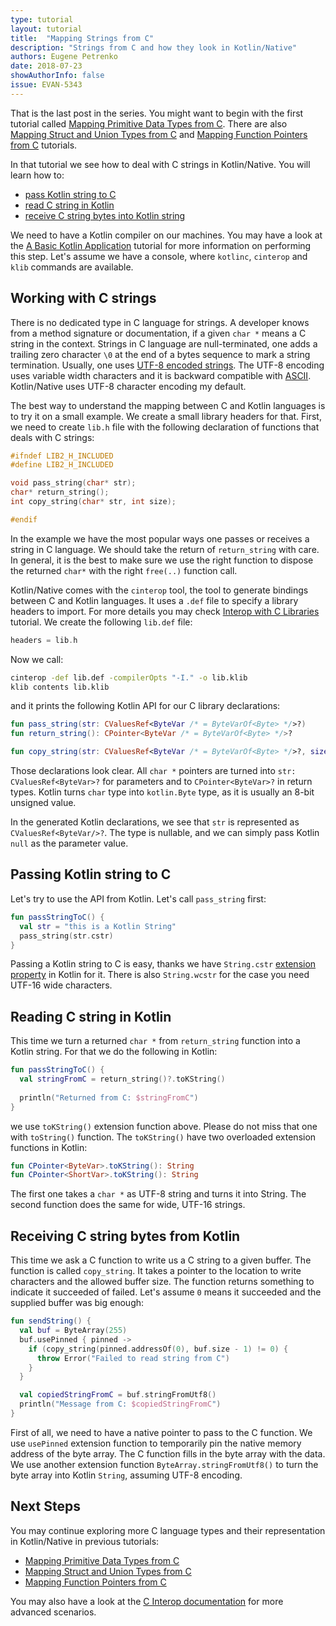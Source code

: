 ```yaml
---
type: tutorial
layout: tutorial
title:  "Mapping Strings from C"
description: "Strings from C and how they look in Kotlin/Native"
authors: Eugene Petrenko 
date: 2018-07-23
showAuthorInfo: false
issue: EVAN-5343
---
```


That is the last post in the series. You might want to begin with the first tutorial called
[Mapping Primitive Data Types from C](mapping-primitive-data-types-from-c.html).
There are also [Mapping Struct and Union Types from C](mapping-struct-union-types-from-c.html) and 
[Mapping Function Pointers from C](mapping-function-pointers-from-c.html) tutorials.
 
In that tutorial we see how to deal with C strings in Kotlin/Native.
You will learn how to:
- [pass Kotlin string to C](#passing-kotlin-string-to-c)
- [read C string in Kotlin](#reading-c-string-in-kotlin)
- [receive C string bytes into Kotlin string](#receiving-c-string-bytes-from-kotlin)

We need to have a Kotlin compiler on our machines. 
You may have a look at the
[A Basic Kotlin Application](basic-kotlin-native-app.html#obtaining-the-compiler)
tutorial for more information on performing this step.
Let's assume we have a console, where `kotlinc`, `cinterop` and `klib` commands are available. 

## Working with C strings

There is no dedicated type in C language for strings. A developer knows from a method 
signature or documentation, if a given `char *` means a C string in the context. 
Strings in C language are null-terminated, one adds a trailing zero character `\0` at the 
end of a bytes sequence to mark a string termination.
Usually, one uses [UTF-8 encoded strings](https://en.wikipedia.org/wiki/UTF-8). The UTF-8 encoding uses
variable width characters and it is backward compatible with [ASCII](https://en.wikipedia.org/wiki/ASCII).
Kotlin/Native uses UTF-8 character encoding my default.

The best way to understand the mapping between C and Kotlin languages is to try it on a small example. We create
a small library headers for that. First, we need to create `lib.h` file with the following
declaration of functions that deals with C strings:

```c
#ifndef LIB2_H_INCLUDED
#define LIB2_H_INCLUDED

void pass_string(char* str);
char* return_string();
int copy_string(char* str, int size);

#endif
```  

In the example we have the most popular ways one passes or receives a string in C language. We should
take the return of `return_string` with care. In general, it is the best to make sure we
use the right function to dispose the returned `char*` with the right `free(..)` function call.

Kotlin/Native comes with the `cinterop` tool, the tool to generate bindings between 
C and Kotlin languages. It uses a `.def` file to specify a library headers to import. For more details
you may check [Interop with C Libraries](interop-with-c.html) tutorial.
We create the following `lib.def` file:

```c 
headers = lib.h
``` 

Now we call:  
```bash
cinterop -def lib.def -compilerOpts "-I." -o lib.klib
klib contents lib.klib
```
and it prints the following Kotlin API for our C library declarations:

```kotlin
fun pass_string(str: CValuesRef<ByteVar /* = ByteVarOf<Byte> */>?)
fun return_string(): CPointer<ByteVar /* = ByteVarOf<Byte> */>?

fun copy_string(str: CValuesRef<ByteVar /* = ByteVarOf<Byte> */>?, size: Int): Int
```

Those declarations look clear. All `char *` pointers are turned into `str: CValuesRef<ByteVar>?` for
parameters and to `CPointer<ByteVar>?` in return types. Kotlin turns `char` type into `kotlin.Byte` type,
as it is usually an 8-bit unsigned value.

In the generated Kotlin declarations, we see that `str` is represented as `CValuesRef<ByteVar/>?`. The type
is nullable, and we can simply pass Kotlin `null` as the parameter value. 

## Passing Kotlin string to C

Let's try to use the API from Kotlin. Let's call `pass_string` first:
```kotlin
fun passStringToC() {
  val str = "this is a Kotlin String"
  pass_string(str.cstr)
}
```

Passing a Kotlin string to C is easy, thanks we have `String.cstr` 
[extension property](../reference/extensions.html#extension-properties)
in Kotlin for it. There is also `String.wcstr` for the case you
need UTF-16 wide characters.

## Reading C string in Kotlin

This time we turn a returned `char *` from `return_string` function into
a Kotlin string. For that we do the following in Kotlin:

```kotlin
fun passStringToC() {
  val stringFromC = return_string()?.toKString()
  
  println("Returned from C: $stringFromC")
}
``` 

we use `toKString()` extension function above. Please do not miss that one with
`toString()` function. The `toKString()` have two overloaded extension functions in Kotlin:

```kotlin
fun CPointer<ByteVar>.toKString(): String
fun CPointer<ShortVar>.toKString(): String
```

The first one takes a `char *` as UTF-8 string and turns it into String.
The second function does the same for wide, UTF-16 strings.


## Receiving C string bytes from Kotlin

This time we ask a C function to write us a C string to a given buffer. The function
is called `copy_string`. It takes a pointer to the location to write characters and 
the allowed buffer size. The function returns something to indicate it succeeded of failed.
Let's assume `0` means it succeeded and the supplied buffer was big enough:

```kotlin
fun sendString() {
  val buf = ByteArray(255)
  buf.usePinned { pinned ->
    if (copy_string(pinned.addressOf(0), buf.size - 1) != 0) {
      throw Error("Failed to read string from C")
    }
  }

  val copiedStringFromC = buf.stringFromUtf8()
  println("Message from C: $copiedStringFromC")
}

``` 

First of all, we need to have a native pointer to pass
to the C function. We use `usePinned` extension function
to temporarily pin the native memory address of the
byte array. The C function fills in the
byte array with the data. We use another extension 
function `ByteArray.stringFromUtf8()` to turn the byte 
array into Kotlin `String`, assuming UTF-8 encoding. 

## Next Steps

You may continue exploring more C language types and their representation in Kotlin/Native
in previous tutorials:
- [Mapping Primitive Data Types from C](mapping-primitive-data-types-from-c.html)
- [Mapping Struct and Union Types from C](mapping-struct-union-types-from-c.html)
- [Mapping Function Pointers from C](mapping-function-pointers-from-c.html)

You may also have a look at the [C Interop documentation](https://github.com/JetBrains/kotlin-native/blob/master/INTEROP.md)
for more advanced scenarios.
